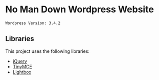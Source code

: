 # No Man Down Wordpress Website #

`Wordpress Version: 3.4.2` 

## Libraries ##

This project uses the following libraries:

* [jQuery](http://jquery.com)
* [TinyMCE](http://www.tinymce.com/index.php)
* [Lightbox](http://lokeshdhakar.com/projects/lightbox2)

